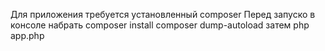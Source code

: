 Для приложения требуется установленный composer
Перед запуско в консоле набрать 
composer install
composer dump-autoload
затем php app.php